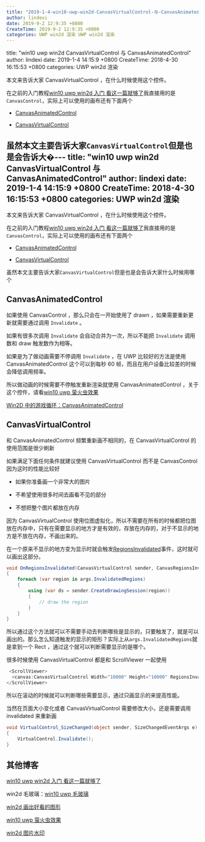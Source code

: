 ```yaml
---
title: "2019-1-4-win10-uwp-win2d-CanvasVirtualControl-与-CanvasAnimatedControl"
author: lindexi
date: 2019-9-2 12:9:35 +0800
CreateTime: 2019-9-2 12:9:35 +0800
categories: UWP win2d 渲染 UWP win2d 渲染
---
```


title: "win10 uwp win2d CanvasVirtualControl 与 CanvasAnimatedControl"
author: lindexi
date: 2019-1-4 14:15:9 +0800
CreateTime: 2018-4-30 16:15:53 +0800
categories: UWP win2d 渲染

<!--more-->



本文来告诉大家 CanvasVirtualControl ，在什么时候使用这个控件。
<!-- csdn -->
<!-- <div id="toc"></div> -->

<!--more-->



<!-- 标签：uwp,win2d,渲染 -->

在之前的入门教程[win10 uwp win2d 入门 看这一篇就够了](https://lindexi.gitee.io/post/win10-uwp-win2d-%E5%85%A5%E9%97%A8-%E7%9C%8B%E8%BF%99%E4%B8%80%E7%AF%87%E5%B0%B1%E5%A4%9F%E4%BA%86.html )我直接用的是`CanvasControl`，实际上可以使用的画布还有下面两个

 - [CanvasAnimatedControl](https://microsoft.github.io/Win2D/html/T_Microsoft_Graphics_Canvas_UI_Xaml_CanvasAnimatedControl.htm )

 - [CanvasVirtualControl](https://microsoft.github.io/Win2D/html/T_Microsoft_Graphics_Canvas_UI_Xaml_CanvasVirtualControl.htm )

虽然本文主要告诉大家`CanvasVirtualControl`但是也是会告诉大�---
title: "win10 uwp win2d CanvasVirtualControl 与 CanvasAnimatedControl"
author: lindexi
date: 2019-1-4 14:15:9 +0800
CreateTime: 2018-4-30 16:15:53 +0800
categories: UWP win2d 渲染
---

本文来告诉大家 CanvasVirtualControl ，在什么时候使用这个控件。
<!-- csdn -->
<!-- <div id="toc"></div> -->

<!--more-->



<!-- 标签：uwp,win2d,渲染 -->

在之前的入门教程[win10 uwp win2d 入门 看这一篇就够了](https://lindexi.gitee.io/post/win10-uwp-win2d-%E5%85%A5%E9%97%A8-%E7%9C%8B%E8%BF%99%E4%B8%80%E7%AF%87%E5%B0%B1%E5%A4%9F%E4%BA%86.html )我直接用的是`CanvasControl`，实际上可以使用的画布还有下面两个

 - [CanvasAnimatedControl](https://microsoft.github.io/Win2D/html/T_Microsoft_Graphics_Canvas_UI_Xaml_CanvasAnimatedControl.htm )

 - [CanvasVirtualControl](https://microsoft.github.io/Win2D/html/T_Microsoft_Graphics_Canvas_UI_Xaml_CanvasVirtualControl.htm )

虽然本文主要告诉大家`CanvasVirtualControl`但是也是会告诉大家什么时候用哪个

## CanvasAnimatedControl

如果使用 CanvasControl ，那么只会在一开始使用了 drawn ，如果需要重新更新就需要通过调用 `Invalidate` 。

如果有很多次调用 `Invalidate` 会自动合并为一次，所以不能把  `Invalidate` 调用数和 draw 触发数作为相等。

如果是为了做动画需要不停调用 `Invalidate` ，在 UWP 比较好的方法是使用 CanvasAnimatedControl 这个可以到每秒 60 帧，而且在用户设备比较差的时候会降低调用频率。

所以做动画的时候需要不停触发重新渲染就使用 CanvasAnimatedControl ，关于这个控件，请看[win10 uwp 萤火虫效果](https://lindexi.gitee.io/post/win10-uwp-%E8%90%A4%E7%81%AB%E8%99%AB%E6%95%88%E6%9E%9C.html )

[Win2D 中的游戏循环：CanvasAnimatedControl](https://blog.csdn.net/WPwalter/article/details/84585594 )

## CanvasVirtualControl

和 CanvasAnimatedControl 频繁重新画不相同的，在 CanvasVirtualControl 的使用范围是很少刷新

如果满足下面任何条件就建议使用 CanvasVirtualControl 而不是 CanvasControl 因为这时的性能比较好

 - 如果你准备画一个非常大的图片

 - 不希望使用很多时间去画看不见的部分

 - 不想把整个图片都放在内存

因为 CanvasVirtualControl 使用位图虚拟化，所以不需要在所有的时候都把位图放在内存中，只有在需要显示的地方才是有效的，存放在内存的，对于不显示的地方是不放在内存，不画出来的。

在一个原来不显示的地方变为显示时就会触发[RegionsInvalidated](https://microsoft.github.io/Win2D/html/E_Microsoft_Graphics_Canvas_UI_Xaml_CanvasVirtualControl_RegionsInvalidated.htm )事件，这时就可以画出这部分。

```csharp
void OnRegionsInvalidated(CanvasVirtualControl sender, CanvasRegionsInvalidatedEventArgs args)
{
    foreach (var region in args.InvalidatedRegions)
    {
        using (var ds = sender.CreateDrawingSession(region))
        {
            // draw the region
        }
    }
}
```

所以通过这个方法就可以不需要手动去判断哪些是显示的，只要触发了，就是可以画出的。那么怎么知道触发的显示的矩形？实际上从`args.InvalidatedRegions`就是拿到一个 Rect ，通过这个就可以判断需要显示的是哪个。

很多时候使用 CanvasVirtualControl 都是和 ScrollViewer 一起使用

```csharp
 <ScrollViewer>
  <canvas:CanvasVirtualControl Width="10000" Height="10000" RegionsInvalidated="OnRegionsInvalidated" />
</ScrollViewer>
``` 

所以在滚动的时候就可以判断哪些需要显示，通过只画显示的来提高性能。

当然在页面大小变化或者 CanvasVirtualControl 需要修改大小，还是需要调用 invalidated 来重新画

```csharp
void VirtualControl_SizeChanged(object sender, SizeChangedEventArgs e)
{
    VirtualControl.Invalidate();
}
```

## 其他博客

[win10 uwp win2d 入门 看这一篇就够了](https://lindexi.gitee.io/post/win10-uwp-win2d-%E5%85%A5%E9%97%A8-%E7%9C%8B%E8%BF%99%E4%B8%80%E7%AF%87%E5%B0%B1%E5%A4%9F%E4%BA%86.html )

win2d 毛玻璃：[win10 uwp 毛玻璃](https://lindexi.gitee.io/post/win10-uwp-%E6%AF%9B%E7%8E%BB%E7%92%83.html )

[win2d 画出好看的图形](https://lindexi.gitee.io/post/win2d-%E7%94%BB%E5%87%BA%E5%A5%BD%E7%9C%8B%E7%9A%84%E5%9B%BE%E5%BD%A2.html )

[win10 uwp 萤火虫效果](https://lindexi.gitee.io/post/win10-uwp-%E8%90%A4%E7%81%AB%E8%99%AB%E6%95%88%E6%9E%9C.html )

[win2d 图片水印](https://lindexi.gitee.io/post/win2d-%E5%9B%BE%E7%89%87%E6%B0%B4%E5%8D%B0.html )

